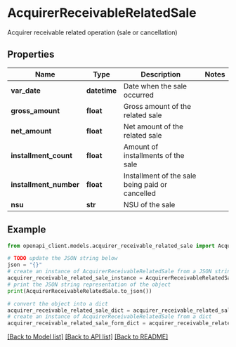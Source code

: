 # AcquirerReceivableRelatedSale

Acquirer receivable related operation (sale or cancellation)

## Properties

Name | Type | Description | Notes
------------ | ------------- | ------------- | -------------
**var_date** | **datetime** | Date when the sale occurred | 
**gross_amount** | **float** | Gross amount of the related sale | 
**net_amount** | **float** | Net amount of the related sale | 
**installment_count** | **float** | Amount of installments of the sale | 
**installment_number** | **float** | Installment of the sale being paid or cancelled | 
**nsu** | **str** | NSU of the sale | 

## Example

```python
from openapi_client.models.acquirer_receivable_related_sale import AcquirerReceivableRelatedSale

# TODO update the JSON string below
json = "{}"
# create an instance of AcquirerReceivableRelatedSale from a JSON string
acquirer_receivable_related_sale_instance = AcquirerReceivableRelatedSale.from_json(json)
# print the JSON string representation of the object
print(AcquirerReceivableRelatedSale.to_json())

# convert the object into a dict
acquirer_receivable_related_sale_dict = acquirer_receivable_related_sale_instance.to_dict()
# create an instance of AcquirerReceivableRelatedSale from a dict
acquirer_receivable_related_sale_form_dict = acquirer_receivable_related_sale.from_dict(acquirer_receivable_related_sale_dict)
```
[[Back to Model list]](../README.md#documentation-for-models) [[Back to API list]](../README.md#documentation-for-api-endpoints) [[Back to README]](../README.md)


